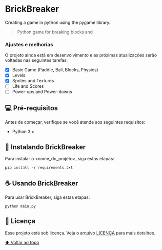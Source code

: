 # BrickBreaker
Creating a game in python using the pygame library.

> Python game for breaking blocks and 

### Ajustes e melhorias

O projeto ainda está em desenvolvimento e as próximas atualizações serão voltadas nas seguintes tarefas:

- [x] Basic Game (Paddle, Ball, Blocks, Physics)
- [x] Levels 
- [x] Sprites and Textures
- [ ] Life and Scores
- [ ] Power-ups and Power-downs

## 💻 Pré-requisitos

Antes de começar, verifique se você atende aos seguintes requisitos:
* Python 3.x

## 🚀 Instalando BrickBreaker

Para instalar o <nome_do_projeto>, siga estas etapas:
```
pip install -r requirements.txt
```

## ☕ Usando BrickBreaker

Para usar BrickBreaker, siga estas etapas:

```
python main.py
```

## 📝 Licença

Esse projeto está sob licença. Veja o arquivo [LICENÇA](LICENSE.md) para mais detalhes.

[⬆ Voltar ao topo](#nome-do-projeto)<br>
